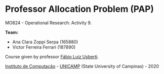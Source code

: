 Professor Allocation Problem (PAP)
==================================

MO824 - Operational Research: Activity 9.

**Team:**
  - Ana Clara Zoppi Serpa   (165880)
  - Victor Ferreira Ferrari (187890)

Course given by professor [Fábio Luiz Usberti](https://www.ic.unicamp.br/~fusberti/).

[Instituto de Computação](http://ic.unicamp.br/) - [UNICAMP](http://www.unicamp.br/unicamp/) (State University of Campinas) - 2020
